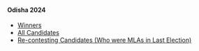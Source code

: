 #### Odisha 2024
  * [Winners](https://www.myneta.info/Odisha2024/index.php?action=show_winners&sort=default)
  * [All Candidates](https://www.myneta.info/Odisha2024/)
  * [ Re-contesting Candidates (Who were MLAs in Last Election)](https://www.myneta.info/Odisha2024/index.php?action=recontestAssetsComparison)